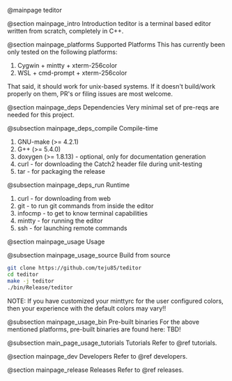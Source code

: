 @mainpage teditor

@section mainpage_intro Introduction
teditor is a terminal based editor written from scratch, completely in C++.

@section mainpage_platforms Supported Platforms
This has currently been only tested on the following platforms:
1. Cygwin + mintty + xterm-256color
2. WSL + cmd-prompt + xterm-256color

That said, it should work for unix-based systems. If it doesn't build/work
properly on them, PR's or filing issues are most welcome.

@section mainpage_deps Dependencies
Very minimal set of pre-reqs are needed for this project.

@subsection mainpage_deps_compile Compile-time
1. GNU-make (>= 4.2.1)
2. G++ (>= 5.4.0)
3. doxygen (>= 1.8.13) - optional, only for documentation generation
4. curl - for downloading the Catch2 header file during unit-testing
5. tar - for packaging the release

@subsection mainpage_deps_run Runtime
1. curl - for downloading from web
2. git - to run git commands from inside the editor
3. infocmp - to get to know terminal capabilities
4. mintty - for running the editor
5. ssh - for launching remote commands

@section mainpage_usage Usage

@subsection mainpage_usage_source Build from source
```bash
git clone https://github.com/teju85/teditor
cd teditor
make -j teditor
./bin/Release/teditor
```

NOTE: If you have customized your minttyrc for the user configured colors, then
your experience with the default colors may vary!!

@subsection mainpage_usage_bin Pre-built binaries
For the above mentioned platforms, pre-built binaries are found here: TBD!

@subsection main_page_usage_tutorials Tutorials
Refer to @ref tutorials.

@section mainpage_dev Developers
Refer to @ref developers.

@section mainpage_release Releases
Refer to @ref releases.
